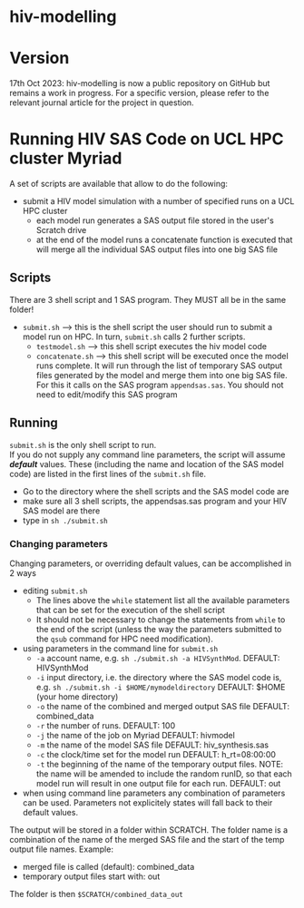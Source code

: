 # hiv-modelling

# Version
   17th Oct 2023: hiv-modelling is now a public repository on GitHub but remains a work in progress. 
   For a specific version, please refer to the relevant journal article for the project in question. 

# Running HIV SAS Code on UCL HPC cluster Myriad

A set of scripts are available that allow to do the following:
* submit a HIV model simulation with a number of specified runs on a UCL HPC cluster
   * each model run generates a SAS output file stored in the user's Scratch drive
   * at the end of the model runs a concatenate function is executed that will merge all the individual SAS output files into one big SAS file


## Scripts
There are 3 shell script and 1 SAS program. They MUST all be in the same folder!
* ```submit.sh``` --> this is the shell script the user should run to submit a model run on HPC. In turn, ```submit.sh``` calls 2 further scripts. 
   * ```testmodel.sh``` --> this shell script executes the hiv model code
   * ```concatenate.sh``` --> this shell script will be executed once the model runs complete. It will run through the list of temporary SAS output files generated by the model and merge them into one big SAS file. For this it calls on the SAS program ```appendsas.sas```. You should not need to edit/modify this SAS program




## Running
```submit.sh``` is the only shell script to run.  
If you do not supply any command line parameters, the script will assume ***default*** values. These (including the name and location of the SAS model code) are listed in the first lines of the ```submit.sh``` file.

* Go to the directory where the shell scripts and the SAS model code are
* make sure all 3 shell scripts, the appendsas.sas program and your HIV SAS model are there
* type in ```sh ./submit.sh```

### Changing parameters
Changing parameters, or overriding default values, can be accomplished in 2 ways
- editing ```submit.sh```
   -  The lines above the ```while``` statement list all the available parameters that can be set for the execution of the shell script
   -  It should not be necessary to change the statements from ```while``` to the end of the script (unless the way the parameters submitted to the ```qsub``` command for HPC need modification). 
- using parameters in the command line for ```submit.sh```
   - ```-a``` account name, e.g. ```sh ./submit.sh -a HIVSynthMod```. DEFAULT: HIVSynthMod
   - ```-i``` input directory, i.e. the directory where the SAS model code is, e.g. ```sh ./submit.sh -i $HOME/mymodeldirectory``` DEFAULT: $HOME (your home directory)
   - ```-o``` the name of the combined and merged output SAS file DEFAULT: combined_data
   - ```-r``` the number of runs. DEFAULT: 100
   - ```-j``` the name of the job on Myriad DEFAULT: hivmodel
   - ```-m``` the name of the model SAS file DEFAULT: hiv_synthesis.sas
   - ```-c``` the clock/time set for the model run DEFAULT: h_rt=08:00:00
   - ```-t``` the beginning of the name of the temporary output files. NOTE: the name will be amended to include the random runID, so that each model run will result in one output file for each run. DEFAULT: out
- when using command line parameters any combination of parameters can be used. Parameters not explicitely states will fall back to their default values.

The output will be stored in a folder within SCRATCH. The folder name is a combination of the name of the merged SAS file and the start of the temp output file names.
Example:
- merged file is called (default): combined_data
- temporary output files start with: out

The folder is then ```$SCRATCH/combined_data_out```




 

